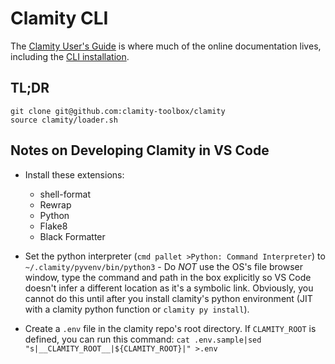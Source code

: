 # Clamity CLI

The [Clamity User's Guide](https://clamity-toolbox.github.io/clamity-guide/) is
where much of the online documentation lives, including the [CLI
installation](https://clamity-toolbox.github.io/clamity-guide/#the-clamity-cli).

## TL;DR

```
git clone git@github.com:clamity-toolbox/clamity
source clamity/loader.sh
```

## Notes on Developing Clamity in VS Code

- Install these extensions:

  - shell-format
  - Rewrap
  - Python
  - Flake8
  - Black Formatter

- Set the python interpreter (`cmd pallet >Python: Command Interpreter`) to
  `~/.clamity/pyvenv/bin/python3` - Do _NOT_ use the OS's file browser window,
  type the command and path in the box explicitly so VS Code doesn't infer a
  different location as it's a symbolic link. Obviously, you cannot do this
  until after you install clamity's python environment (JIT with a clamity
  python function or `clamity py install`).

- Create a `.env` file in the clamity repo's root directory. If `CLAMITY_ROOT`
  is defined, you can run this command: `cat .env.sample|sed "s|__CLAMITY_ROOT__|${CLAMITY_ROOT}|" >.env`
